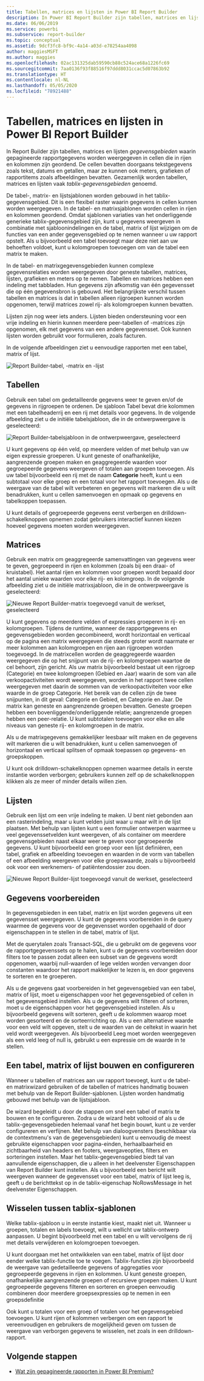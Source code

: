 ```yaml
---
title: Tabellen, matrices en lijsten in Power BI Report Builder
description: In Power BI Report Builder zijn tabellen, matrices en lijsten gegevensgebieden waarin gepagineerde rapportgegevens worden weergegeven in cellen die zijn geordend in rijen en kolommen.
ms.date: 06/06/2019
ms.service: powerbi
ms.subservice: report-builder
ms.topic: conceptual
ms.assetid: 9dcf3fc8-bf9c-4a14-a03d-e78254aa4098
author: maggiesMSFT
ms.author: maggies
ms.openlocfilehash: 02ac131325dab59590cb88c524ace68a1226fc69
ms.sourcegitcommit: 7aa0136f93f88516f97ddd8031ccac5d07863b92
ms.translationtype: HT
ms.contentlocale: nl-NL
ms.lasthandoff: 05/05/2020
ms.locfileid: "78921488"
---
```

# <a name="tables-matrixes-and-lists-in-power-bi-report-builder"></a>Tabellen, matrices en lijsten in Power BI Report Builder
 In Report Builder zijn tabellen, matrices en lijsten *gegevensgebieden* waarin gepagineerde rapportgegevens worden weergegeven in cellen die in rijen en kolommen zijn geordend. De cellen bevatten doorgaans tekstgegevens zoals tekst, datums en getallen, maar ze kunnen ook meters, grafieken of rapportitems zoals afbeeldingen bevatten. Gezamenlijk worden tabellen, matrices en lijsten vaak *tablix-gegevensgebieden* genoemd.  
  
 De tabel-, matrix- en lijstsjablonen worden gebouwd in het tablix-gegevensgebied. Dit is een flexibel raster waarin gegevens in cellen kunnen worden weergegeven. In de tabel- en matrixsjablonen worden cellen in rijen en kolommen geordend. Omdat sjablonen variaties van het onderliggende generieke tablix-gegevensgebied zijn, kunt u gegevens weergeven in combinatie met sjabloonindelingen en de tabel, matrix of lijst wijzigen om de functies van een ander gegevensgebied op te nemen wanneer u uw rapport opstelt. Als u bijvoorbeeld een tabel toevoegt maar deze niet aan uw behoeften voldoet, kunt u kolomgroepen toevoegen om van de tabel een matrix te maken.  
  
 In de tabel- en matrixgegevensgebieden kunnen complexe gegevensrelaties worden weergegeven door geneste tabellen, matrices, lijsten, grafieken en meters op te nemen. Tabellen en matrices hebben een indeling met tabbladen. Hun gegevens zijn afkomstig van één gegevensset die op één gegevensbron is gebouwd. Het belangrijkste verschil tussen tabellen en matrices is dat in tabellen alleen rijgroepen kunnen worden opgenomen, terwijl matrices zowel rij- als kolomgroepen kunnen bevatten.  
  
 Lijsten zijn nog weer iets anders. Lijsten bieden ondersteuning voor een vrije indeling en hierin kunnen meerdere peer-tabellen of -matrices zijn opgenomen, elk met gegevens van een andere gegevensset. Ook kunnen lijsten worden gebruikt voor formulieren, zoals facturen.  
  
 In de volgende afbeeldingen ziet u eenvoudige rapporten met een tabel, matrix of lijst.  

![Report Builder-tabel, -matrix en -lijst](media/report-builder-tables-matrices-lists/report-builder-table-matrix-list.png)
  
##  <a name="tables"></a><a name="Table"></a> Tabellen  
 Gebruik een tabel om gedetailleerde gegevens weer te geven en/of de gegevens in rijgroepen te ordenen. De sjabloon Tabel bevat drie kolommen met een tabelheaderrij en een rij met details voor gegevens. In de volgende afbeelding ziet u de initiële tabelsjabloon, die in de ontwerpweergave is geselecteerd:  

![Report Builder-tabelsjabloon in de ontwerpweergave, geselecteerd](media/report-builder-tables-matrices-lists/report-builder-new-table.png)
  
 U kunt gegevens op één veld, op meerdere velden of met behulp van uw eigen expressie groeperen. U kunt geneste of onafhankelijke, aangrenzende groepen maken en geaggregeerde waarden voor gegroepeerde gegevens weergeven of totalen aan groepen toevoegen. Als uw tabel bijvoorbeeld een rij met de naam **Categorie** heeft, kunt u een subtotaal voor elke groep en een totaal voor het rapport toevoegen. Als u de weergave van de tabel wilt verbeteren en gegevens wilt markeren die u wilt benadrukken, kunt u cellen samenvoegen en opmaak op gegevens en tabelkoppen toepassen.  
  
 U kunt details of gegroepeerde gegevens eerst verbergen en drilldown-schakelknoppen opnemen zodat gebruikers interactief kunnen kiezen hoeveel gegevens moeten worden weergegeven.  
  
##  <a name="matrixes"></a><a name="Matrix"></a> Matrices  
 Gebruik een matrix om geaggregeerde samenvattingen van gegevens weer te geven, gegroepeerd in rijen en kolommen (zoals bij een draai- of kruistabel). Het aantal rijen en kolommen voor groepen wordt bepaald door het aantal unieke waarden voor elke rij- en kolomgroep. In de volgende afbeelding ziet u de initiële matrixsjabloon, die in de ontwerpweergave is geselecteerd:  

![Nieuwe Report Builder-matrix toegevoegd vanuit de werkset, geselecteerd](media/report-builder-tables-matrices-lists/report-builder-new-matrix.png)
 
 U kunt gegevens op meerdere velden of expressies groeperen in rij- en kolomgroepen. Tijdens de runtime, wanneer de rapportgegevens en gegevensgebieden worden gecombineerd, wordt horizontaal en verticaal op de pagina een matrix weergegeven die steeds groter wordt naarmate er meer kolommen aan kolomgroepen en rijen aan rijgroepen worden toegevoegd. In de matrixcellen worden de geaggregeerde waarden weergegeven die op het snijpunt van de rij- en kolomgroepen waartoe de cel behoort, zijn gericht. Als uw matrix bijvoorbeeld bestaat uit een rijgroep (Categorie) en twee kolomgroepen (Gebied en Jaar) waarin de som van alle verkoopactiviteiten wordt weergegeven, worden in het rapport twee cellen weergegeven met daarin de sommen van de verkoopactiviteiten voor elke waarde in de groep Categorie. Het bereik van de cellen zijn de twee snijpunten, in dit geval: Categorie en Gebied, en Categorie en Jaar. De matrix kan geneste en aangrenzende groepen bevatten. Geneste groepen hebben een bovenliggende/onderliggende relatie; aangrenzende groepen hebben een peer-relatie. U kunt subtotalen toevoegen voor elke en alle niveaus van geneste rij- en kolomgroepen in de matrix.  
  
 Als u de matrixgegevens gemakkelijker leesbaar wilt maken en de gegevens wilt markeren die u wilt benadrukken, kunt u cellen samenvoegen of horizontaal en verticaal splitsen of opmaak toepassen op gegevens- en groepskoppen.  
  
 U kunt ook drilldown-schakelknoppen opnemen waarmee details in eerste instantie worden verborgen; gebruikers kunnen zelf op de schakelknoppen klikken als ze meer of minder details willen zien.  
  
##  <a name="lists"></a><a name="List"></a> Lijsten  
 Gebruik een lijst om een vrije indeling te maken. U bent niet gebonden aan een rasterindeling, maar u kunt velden juist waar u maar wilt in de lijst plaatsen. Met behulp van lijsten kunt u een formulier ontwerpen waarmee u veel gegevenssetvelden kunt weergeven, of als container om meerdere gegevensgebieden naast elkaar weer te geven voor gegroepeerde gegevens. U kunt bijvoorbeeld een groep voor een lijst definiëren, een tabel, grafiek en afbeelding toevoegen en waarden in de vorm van tabellen of een afbeelding weergeven voor elke groepswaarde, zoals u bijvoorbeeld ook voor een werknemers- of patiëntendossier zou doen.  

![Nieuwe Report Builder-lijst toegevoegd vanuit de werkset, geselecteerd](media/report-builder-tables-matrices-lists/report-builder-new-list.png)
  
##  <a name="preparing-data"></a><a name="PreparingData"></a> Gegevens voorbereiden  
 In gegevensgebieden in een tabel, matrix en lijst worden gegevens uit een gegevensset weergegeven. U kunt de gegevens voorbereiden in de query waarmee de gegevens voor de gegevensset worden opgehaald of door eigenschappen in te stellen in de tabel, matrix of lijst.  
  
 Met de querytalen zoals Transact-SQL, die u gebruikt om de gegevens voor de rapportgegevenssets op te halen, kunt u de gegevens voorbereiden door filters toe te passen zodat alleen een subset van de gegevens wordt opgenomen, waarbij null-waarden of lege velden worden vervangen door constanten waardoor het rapport makkelijker te lezen is, en door gegevens te sorteren en te groeperen.  
  
 Als u de gegevens gaat voorbereiden in het gegevensgebied van een tabel, matrix of lijst, moet u eigenschappen voor het gegevensgebied of cellen in het gegevensgebied instellen. Als u de gegevens wilt filteren of sorteren, moet u de eigenschappen voor het gegevensgebied instellen. Als u bijvoorbeeld gegevens wilt sorteren, geeft u de kolommen waarop moet worden gesorteerd en de sorteerrichting op. Als u een alternatieve waarde voor een veld wilt opgeven, stelt u de waarden van de celtekst in waarin het veld wordt weergegeven. Als bijvoorbeeld Leeg moet worden weergegeven als een veld leeg of null is, gebruikt u een expressie om de waarde in te stellen.  
  
##  <a name="building-and-configuring-a-table-matrix-or-list"></a><a name="BuildingConfiguringTableMatrixList"></a> Een tabel, matrix of lijst bouwen en configureren  
 Wanneer u tabellen of matrices aan uw rapport toevoegt, kunt u de tabel- en matrixwizard gebruiken of de tabellen of matrices handmatig bouwen met behulp van de Report Builder-sjablonen. Lijsten worden handmatig gebouwd met behulp van de lijstsjabloon.  
  
 De wizard begeleidt u door de stappen om snel een tabel of matrix te bouwen en te configureren. Zodra u de wizard hebt voltooid of als u de tablix-gegevensgebieden helemaal vanaf het begin bouwt, kunt u ze verder configureren en verfijnen. Met behulp van dialoogvensters (beschikbaar via de contextmenu's van de gegevensgebieden) kunt u eenvoudig de meest gebruikte eigenschappen voor pagina-einden, herhaalbaarheid en zichtbaarheid van headers en footers, weergaveopties, filters en sorteringen instellen. Maar het tablix-gegevensgebied biedt tal van aanvullende eigenschappen, die u alleen in het deelvenster Eigenschappen van Report Builder kunt instellen. Als u bijvoorbeeld een bericht wilt weergeven wanneer de gegevensset voor een tabel, matrix of lijst leeg is, geeft u de berichttekst op in de tablix-eigenschap NoRowsMessage in het deelvenster Eigenschappen.  
  
##  <a name="changing-between-tablix-templates"></a><a name="ChangingBetweenTablixTemplates"></a> Wisselen tussen tablix-sjablonen  
 Welke tablix-sjabloon u in eerste instantie kiest, maakt niet uit. Wanneer u groepen, totalen en labels toevoegt, wilt u wellicht uw tablix-ontwerp aanpassen. U begint bijvoorbeeld met een tabel en u wilt vervolgens de rij met details verwijderen en kolomgroepen toevoegen.  
  
 U kunt doorgaan met het ontwikkelen van een tabel, matrix of lijst door eender welke tablix-functie toe te voegen. Tablix-functies zijn bijvoorbeeld de weergave van gedetailleerde gegevens of aggregaties voor gegroepeerde gegevens in rijen en kolommen. U kunt geneste groepen, onafhankelijke aangrenzende groepen of recursieve groepen maken. U kunt gegroepeerde gegevens filteren en sorteren en groepen eenvoudig combineren door meerdere groepsexpressies op te nemen in een groepsdefinitie  
  
 Ook kunt u totalen voor een groep of totalen voor het gegevensgebied toevoegen. U kunt rijen of kolommen verbergen om een rapport te vereenvoudigen en gebruikers de mogelijkheid geven om tussen de weergave van verborgen gegevens te wisselen, net zoals in een drilldown-rapport. 

## <a name="next-steps"></a>Volgende stappen

- [Wat zijn gepagineerde rapporten in Power BI Premium?](paginated-reports-report-builder-power-bi.md)
